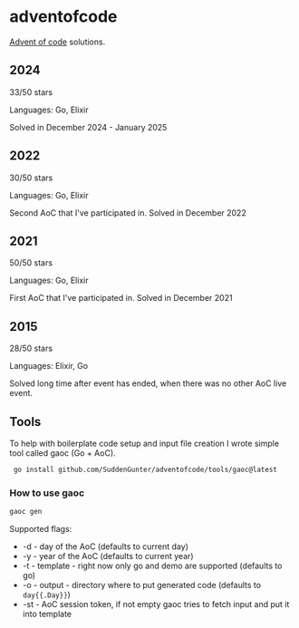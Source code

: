 # adventofcode

[Advent of code](https://adventofcode.com/) solutions.

## 2024

33/50 stars

Languages: Go, Elixir

Solved in December 2024 - January 2025

## 2022

30/50 stars

Languages: Go, Elixir

Second AoC that I've participated in. Solved in December 2022

## 2021

50/50 stars

Languages: Go, Elixir

First AoC that I've participated in. Solved in December 2021

## 2015

28/50 stars

Languages: Elixir, Go

Solved long time after event has ended, when there was no other AoC live event.

## Tools

To help with boilerplate code setup and input file creation I wrote simple tool called gaoc (Go + AoC).

```sh
 go install github.com/SuddenGunter/adventofcode/tools/gaoc@latest
```

### How to use gaoc

```sh
gaoc gen
```

Supported flags:
- -d - day of the AoC (defaults to current day)
- -y - year of the AoC (defaults to current year)
- -t - template - right now only go and demo are supported (defaults to go)
- -o - output - directory where to put generated code (defaults to `day{{.Day}}`)
- -st - AoC session token, if not empty gaoc tries to fetch input and put it into template

